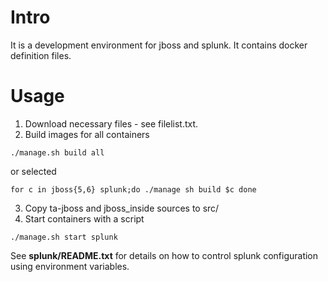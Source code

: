 # Intro

It is a development environment for jboss and splunk. It contains docker definition files.

# Usage

1. Download necessary files - see filelist.txt. 
2. Build images for all containers 

`
    ./manage.sh build all
`

or selected

`
	for c in jboss{5,6} splunk;do
	  ./manage sh build $c
	done
`

3. Copy ta-jboss and jboss_inside sources to src/
4. Start containers with a script

`
	./manage.sh start splunk
`

See **splunk/README.txt** for details on how to control splunk configuration using environment variables.

